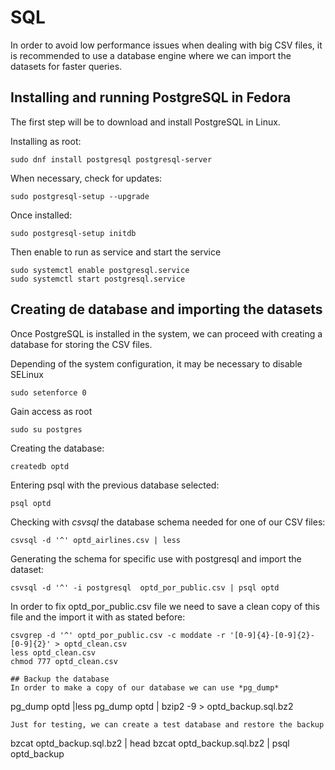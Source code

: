 # SQL
In order to avoid low performance issues when dealing with big CSV files, it is recommended to use a database engine where we can import the datasets for faster queries.



## Installing and running PostgreSQL in Fedora

The first step will be to download and install PostgreSQL in Linux.

Installing as root:
```
sudo dnf install postgresql postgresql-server
```
When necessary, check for updates:
```
sudo postgresql-setup --upgrade
```
Once installed:
```
sudo postgresql-setup initdb
```
Then enable to run as service and start the service
```
sudo systemctl enable postgresql.service
sudo systemctl start postgresql.service
```

## Creating de database and importing the datasets

Once PostgreSQL is installed in the system, we can proceed with creating a database for storing the CSV files.

Depending of the system configuration, it may be necessary to disable SELinux
```
sudo setenforce 0
```
Gain access as root
```
sudo su postgres
```
Creating the database:
```
createdb optd
```
Entering psql with the previous database selected:
```
psql optd
```
Checking with *csvsql* the database schema needed for one of our CSV files:
```
csvsql -d '^' optd_airlines.csv | less
```
Generating the schema for specific use with postgresql and import the dataset:
```
csvsql -d '^' -i postgresql  optd_por_public.csv | psql optd
```
In order to fix optd_por_public.csv file we need to save a clean copy of this file and the import it with as stated before:
```
csvgrep -d '^' optd_por_public.csv -c moddate -r '[0-9]{4}-[0-9]{2}-[0-9]{2}' > optd_clean.csv
less optd_clean.csv
chmod 777 optd_clean.csv

## Backup the database
In order to make a copy of our database we can use *pg_dump*
```
pg_dump optd |less 
pg_dump optd | bzip2 -9  > optd_backup.sql.bz2
```
Just for testing, we can create a test database and restore the backup
```
bzcat optd_backup.sql.bz2 | head
bzcat optd_backup.sql.bz2 | psql optd_backup
```
